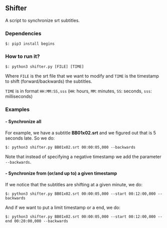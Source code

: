 ## Shifter

A script to synchronize srt subtitles.

### Dependencies

```
$: pip3 install begins
```

### How to run it?

```
$: python3 shifter.py [FILE] [TIME]
```

Where `FILE` is the srt file that we want to modify and `TIME` is the timestamp to shift (forward/backwards) the subtitles.

`TIME` is in  format `HH:MM:SS,sss` (`HH`: hours, `MM`: minutes, `SS`: seconds, `sss`: milliseconds)


### Examples

#### - Synchronize all

For example, we have a subtitle **BB01x02.srt** and we figured out that is 5 seconds late. So we do:

```
$: python3 shifter.py BB01x02.srt 00:00:05,000 --backwards
```

Note that instead of specifying a negative timestamp we add the parameter `--backwards`.

#### - Synchronize from (or/and up to) a given timestamp

If we notice that the subtitles are shifting at a given minute, we do:

```
$: python3 shifter.py BB01x02.srt 00:00:05,000 --start 00:12:00,000 --backwards
```

And if we want to put a limit timestamp or a end, we do:

```
$: python3 shifter.py BB01x02.srt 00:00:05,000 --start 00:12:00,000 --end 00:20:00,000 --backwards
```
